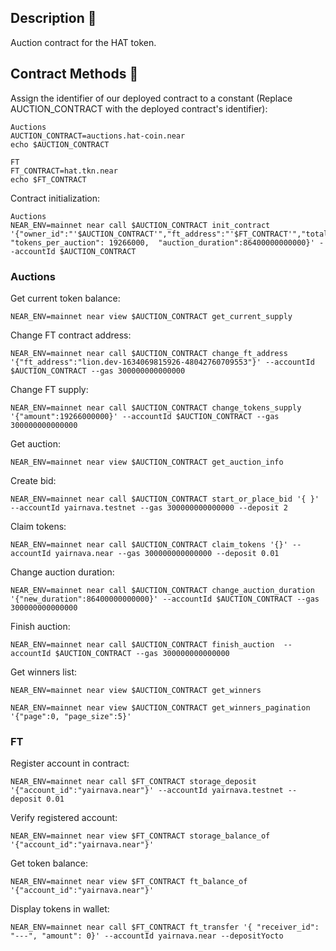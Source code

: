 ## Description 📄

Auction contract for the HAT token.

## Contract Methods 🚀

Assign the identifier of our deployed contract to a constant (Replace AUCTION_CONTRACT with the deployed contract's identifier):
 
    Auctions
    AUCTION_CONTRACT=auctions.hat-coin.near
    echo $AUCTION_CONTRACT

    FT
    FT_CONTRACT=hat.tkn.near
    echo $FT_CONTRACT

Contract initialization:

    Auctions
    NEAR_ENV=mainnet near call $AUCTION_CONTRACT init_contract '{"owner_id":"'$AUCTION_CONTRACT'","ft_address":"'$FT_CONTRACT'","total_supply":19266000000, "tokens_per_auction": 19266000,  "auction_duration":86400000000000}' --accountId $AUCTION_CONTRACT

### Auctions

Get current token balance:

    NEAR_ENV=mainnet near view $AUCTION_CONTRACT get_current_supply

Change FT contract address:

    NEAR_ENV=mainnet near call $AUCTION_CONTRACT change_ft_address '{"ft_address":"lion.dev-1634069815926-48042760709553"}' --accountId $AUCTION_CONTRACT --gas 300000000000000

Change FT supply:

    NEAR_ENV=mainnet near call $AUCTION_CONTRACT change_tokens_supply '{"amount":19266000000}' --accountId $AUCTION_CONTRACT --gas 300000000000000

Get auction:

    NEAR_ENV=mainnet near view $AUCTION_CONTRACT get_auction_info

Create bid:

    NEAR_ENV=mainnet near call $AUCTION_CONTRACT start_or_place_bid '{ }' --accountId yairnava.testnet --gas 300000000000000 --deposit 2

Claim tokens:

    NEAR_ENV=mainnet near call $AUCTION_CONTRACT claim_tokens '{}' --accountId yairnava.near --gas 300000000000000 --deposit 0.01

Change auction duration:

    NEAR_ENV=mainnet near call $AUCTION_CONTRACT change_auction_duration '{"new_duration":86400000000000}' --accountId $AUCTION_CONTRACT --gas 300000000000000

Finish auction:

    NEAR_ENV=mainnet near call $AUCTION_CONTRACT finish_auction  --accountId $AUCTION_CONTRACT --gas 300000000000000

Get winners list:

    NEAR_ENV=mainnet near view $AUCTION_CONTRACT get_winners

    NEAR_ENV=mainnet near view $AUCTION_CONTRACT get_winners_pagination '{"page":0, "page_size":5}'

### FT

Register account in contract:

    NEAR_ENV=mainnet near call $FT_CONTRACT storage_deposit '{"account_id":"yairnava.near"}' --accountId yairnava.testnet --deposit 0.01

Verify registered account:
    
    NEAR_ENV=mainnet near view $FT_CONTRACT storage_balance_of '{"account_id":"yairnava.near"}'

Get token balance:

    NEAR_ENV=mainnet near view $FT_CONTRACT ft_balance_of '{"account_id":"yairnava.near"}'

Display tokens in wallet:

    NEAR_ENV=mainnet near call $FT_CONTRACT ft_transfer '{ "receiver_id": "---", "amount": 0}' --accountId yairnava.near --depositYocto